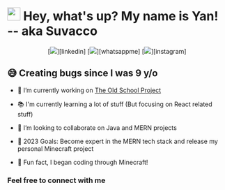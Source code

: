 # <img src="https://emojis.slackmojis.com/emojis/images/1531849430/4246/blob-sunglasses.gif?1531849430" width="30"/> Hey, what's up? My name is Yan! -- aka Suvacco

<div align="center">
  [<img src="https://img.shields.io/badge/LinkedIn-0077B5?style=for-the-badge&logo=linkedin&logoColor=white"/>][linkedin]
  [<img src="https://img.shields.io/badge/WhatsApp-25D366?style=for-the-badge&logo=whatsapp&logoColor=white"/>][whatsappme]
  [<img src="https://img.shields.io/badge/Instagram-E4405F?style=for-the-badge&logo=instagram&logoColor=white"/>][instagram]
</div>

## 😅 Creating bugs since I was 9 y/o 

- 🔭 I’m currently working on [The Old School Project][theosproject]
- 📚 I'm currently learning a lot of stuff (But focusing on React related stuff)
- 👯 I’m looking to collaborate on Java and MERN projects

- 🥅 2023 Goals: Become expert in the MERN tech stack and release my personal Minecraft project

- 🎲 Fun fact, I began coding through Minecraft!

### Feel free to connect with me

[linkedin]: https://www.linkedin.com/in/yan-nalon-ab27a4232/
[whatsappme]: https://whatsa.me/5571997216556/?t=Hey!%20I%20saw%20your%20GitHub%20profile!
[instagram]: https://www.instagram.com/yan_nalon/
[theosproject]: https://github.com/Suvacco/Old-School-Project
